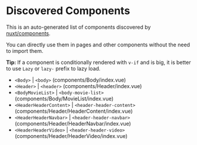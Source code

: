 # Discovered Components

This is an auto-generated list of components discovered by [nuxt/components](https://github.com/nuxt/components).

You can directly use them in pages and other components without the need to import them.

**Tip:** If a component is conditionally rendered with `v-if` and is big, it is better to use `Lazy` or `lazy-` prefix to lazy load.

- `<Body>` | `<body>` (components/Body/index.vue)
- `<Header>` | `<header>` (components/Header/index.vue)
- `<BodyMovieList>` | `<body-movie-list>` (components/Body/MovieList/index.vue)
- `<HeaderHeaderContent>` | `<header-header-content>` (components/Header/HeaderContent/index.vue)
- `<HeaderHeaderNavbar>` | `<header-header-navbar>` (components/Header/HeaderNavbar/index.vue)
- `<HeaderHeaderVideo>` | `<header-header-video>` (components/Header/HeaderVideo/index.vue)
